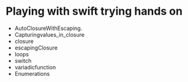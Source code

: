﻿# Playing with swift trying hands on 
 
* AutoClosureWithEscaping.
* Capturingvalues_in_closure
* closure
* escapingClosure
* loops
* switch
* variadicfunction
* Enumerations
